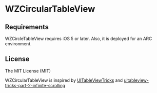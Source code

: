 WZCircularTableView
=====

## Requirements

WZCircleTableView requires iOS 5 or later. Also, it is deployed for an ARC environment.

## License

The MIT License (MIT)  

WZCircularTableView is inspired by [UITableViewTricks](https://github.com/bharath2020/UITableViewTricks) and [uitableview-tricks-part-2-infinite-scrolling](https://iphone2020.wordpress.com/2012/10/01/uitableview-tricks-part-2-infinite-scrolling/)
